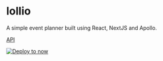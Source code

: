 # lollio

A simple event planner built using React, NextJS and Apollo.

[API](https://github.com/c0z0/lollio-api)

[![Deploy to now](https://deploy.now.sh/static/button.svg)](https://deploy.now.sh/?repo=https://github.com/c0z0/lollio?env=HOST)
